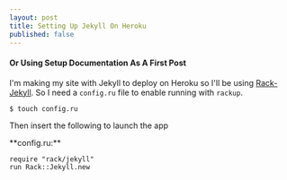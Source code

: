 ```yaml
---
layout: post
title: Setting Up Jekyll On Heroku
published: false
---
```

#### Or Using Setup Documentation As A First Post

I'm making my site with Jekyll to deploy on Heroku so I'll be using
[Rack-Jekyll](https://github.com/adaoraul/rack-jekyll). So I need a `config.ru` file
to enable running with `rackup`.

    $ touch config.ru

Then insert the following to launch the app

<caption>**config.ru:**</caption>

    require "rack/jekyll"
    run Rack::Jekyll.new

